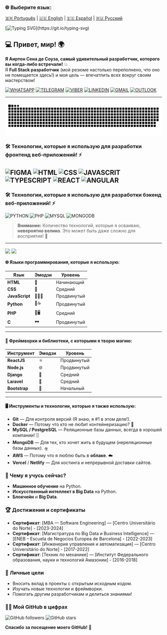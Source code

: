 ### 🌐 Выберите язык:

[🇧🇷 Português](README.md) | [🇺🇸 English](README.en.md) | [🇪🇸 Español](README.es.md) | [🇷🇺 Русский](README.ru.md)

[![Typing SVG](https://readme-typing-svg.herokuapp.com?font=Ubuntu+Mono&size=40&pause=1000&color=ADD8E6&background=FFCC0000&center=true&vCenter=true&width=435&lines=%D0%9F%D1%80%D0%B8%D0%B2%D0%B5%D1%82%2C+%D0%BC%D0%B8%D1%80!;%D0%AF+A%D0%B9%D1%80%D1%82%D0%BE%D0%BD+%D0%A1%D0%B5%D0%BD%D0%B0.;%D0%94%D0%BE%D0%B1%D1%80%D0%BE+%D0%BF%D0%BE%D0%B6%D0%B0%D0%BB%D0%BE%D0%B2%D0%B0%D1%82%D1%8C!)](https://git.io/typing-svg)

## 💻 Привет, мир! 🌍

**Я Аиртон Сена де Соуза, самый удивительный разработчик, которого вы когда-либо встречали!** 💥  
Я **Full Stack разработчик** (мой резюме настолько переполнено, что оно не помещается здесь!) и моя цель — впечатлить всех вокруг своим мастерством!

[![WHATSAPP](https://img.shields.io/badge/WhatsApp-25D366?style=for-the-badge&logo=whatsapp&logoColor=white)](https://wa.me/+380975521736)
[![TELEGRAM](https://img.shields.io/badge/Telegram-2CA5E0?style=for-the-badge&logo=telegram&logoColor=white)](https://t.me/airtonsenadesouza)
[![VIBER](https://img.shields.io/badge/viber-685EA9?style=for-the-badge&logo=viber&logoColor=white)](viber://chat?number=+380975521736)
[![LINKEDIN](https://img.shields.io/badge/LinkedIn-0077B5?style=for-the-badge&logo=linkedin&logoColor=white)](https://www.linkedin.com/in/airton-sena-de-souza-7809a4191/)
[![GMAIL](https://img.shields.io/badge/Gmail-D14836?style=for-the-badge&logo=gmail&logoColor=white)](AIRTONBRAM@GMAIL.COM)
[![OUTLOOK](https://img.shields.io/badge/Microsoft_Outlook-0078D4?style=for-the-badge&logo=microsoft-outlook&logoColor=white)](AIRTON_PRIDE@GMAIL.COM)

---

<picture align="center">
  <source media="(prefers-color-scheme: dark)" srcset="https://raw.githubusercontent.com/airtonsenadesouza/airtonsenadesouza/output/github-contribution-grid-snake-dark.svg">
  <source media="(prefers-color-scheme: light)" srcset="https://raw.githubusercontent.com/airtonsenadesouza/airtonsenadesouza/output/github-contribution-grid-snake-dark.svg">
  <img align="center" alt="github contribution grid snake animation" src="https://raw.githubusercontent.com/airtonsenadesouza/airtonsenadesouza/output/github-contribution-grid-snake.svg">
</picture>

### 🛠️ Технологии, которые я использую для разработки фронтенд веб-приложений! ⚡️
![FIGMA](https://img.shields.io/badge/Figma-F24E1E?style=for-the-badge&logo=figma&logoColor=white)
![HTML](https://img.shields.io/badge/HTML5-E34F26?style=for-the-badge&logo=html5&logoColor=white) 
![CSS](https://img.shields.io/badge/CSS3-1572B6?style=for-the-badge&logo=css3&logoColor=white)
![JAVASCRIT](https://img.shields.io/badge/JavaScript-323330?style=for-the-badge&logo=javascript&logoColor=F7DF1E)
![TYPESCRIPT](https://img.shields.io/badge/TypeScript-007ACC?style=for-the-badge&logo=typescript&logoColor=white)
![REACT](https://img.shields.io/badge/React-20232A?style=for-the-badge&logo=react&logoColor=61DAFB)
![ANGULAR](https://img.shields.io/badge/Angular-DD0031?style=for-the-badge&logo=angular&logoColor=white)
---
### 🛠️ Технологии, которые я использую для разработки бэкенд веб-приложений! ⚡️
![PYTHON](https://img.shields.io/badge/Python-14354C?style=for-the-badge&logo=python&logoColor=white)
![PHP](https://img.shields.io/badge/PHP-777BB4?style=for-the-badge&logo=php&logoColor=white)
![MYSQL](https://img.shields.io/badge/MySQL-00000F?style=for-the-badge&logo=mysql&logoColor=white)
![MONGODB](https://img.shields.io/badge/MongoDB-4EA94B?style=for-the-badge&logo=mongodb&logoColor=white)
> **Внимание:** Количество технологий, которые я осваиваю, **невероятно велико**. Это может быть даже сложно для восприятия! 👀
---
<div>
  <img align="center" src="https://github-readme-stats.vercel.app/api?username=airtonsenadesouza&show_icons=true&count_private=true&theme=radical" />
  <img align="center" src="https://github-readme-stats.vercel.app/api/top-langs/?username=airtonsenadesouza&langs_count=6&theme=radical" />
</div>

#### 🌐 **Языки программирования, которые я использую:**

| Язык         | Эмодзи   | Уровень   |
|--------------|----------|-----------|
| **HTML**     | 👑       | Начинающий |
| **CSS**      | 💅       | Средний   |
| **JavaScript** | 🧙‍♂️✨ | Продвинутый |
| **Python**   | 🤖☕     | Продвинутый |
| **PHP**      | 🔧🖥     | Средний   |
| **C**        | 🕶       | Продвинутый |

---

#### 🎨 **Фреймворки и библиотеки, с которыми я творю магию:**

| Инструмент       | Эмодзи     | Уровень     |
|------------------|------------|-------------|
| **ReactJS**      | ⚛️        | Продвинутый |
| **Node.js**      | 🌐        | Продвинутый |
| **Django**       | 🐍        | Средний     |
| **Laravel**      | 🚀        | Средний     |
| **Bootstrap**    | 💅        | Начальный   |

---

#### 🖥️ **Инструменты и технологии, которые я также использую:**

- **Git** — Для контроля версий (Я знаю, я #1 в этом деле!).
- **Docker** — Потому что кто не любит контейнеризацию? 🐳
- **MySQL / PostgreSQL** — Реляционные базы данных, всегда в хорошей компании! 🗄️
- **MongoDB** — Для тех, кто хочет жить в будущем (нереляционные базы данных). 🛸
- **AWS** — Потому что я люблю быть в **облаке**. ☁️
- **Vercel** / **Netlify** — Для хостинга и непрерывной доставки сайтов.

### 🌱 **Чему я учусь сейчас?**
- **Машинное обучение** на Python.
- **Искусственный интеллект в Big Data** на Python.
- **Блокчейн** и **Big Data**.

### 🏆 **Достижения и сертификаты**
- **Сертификат**: [MBA — Software Engineering] — [Centro Universitário do Norte] - [2023-2024]
- **Сертификат**: [Магистратура по Big Data и Business Intelligence] — [ENEB – Escuela de Negocios Europea de Barcelona] - [2022-2023]
- **Сертификат**: [Инженерия управления и автоматизация] — [Centro Universitário do Norte] - [2017-2022]
- **Сертификат**: [Техник по механике] — [Институт Федерального образования, науки и технологий Амазонии] - [2016-2018]

### 🎯 **Личные цели**
- Вносить вклад в проекты с открытым исходным кодом.
- Изучать новые технологии и фреймворки.
- Помогать другим разработчикам и делиться знаниями!

### 🧑‍💻 **Мой GitHub в цифрах**
![GitHub followers](https://img.shields.io/github/followers/airtonsenadesouza?label=Follow&style=social)
![GitHub stars](https://img.shields.io/github/stars/airtonsenadesouza?label=Stars&style=social)

**Спасибо за посещение моего GitHub!** 🚀
